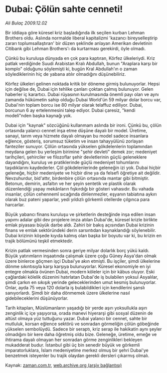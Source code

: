 # Dubai: Çölün sahte cenneti!

*Ali Bulaç 2009.12.02*

<tr><td class="metin" colspan="2" style="padding-top: 20px; padding-left: 5px; ">Bir iddiaya göre küresel kriz başladığında ilk seçilen kurban Lehman Brothers oldu. Aslında normalde liberal kapitalizmi 'kazancı bireyselleştirip zararı toplumsallaştıran' bir düzen şeklinde anlayan Amerikan devletinin Citibank gibi Lehman Brothers'ı da kurtarması gerekirdi, öyle olmadı.</td></tr><tr><td class="metin" colspan="2" style="padding-top: 20px; padding-left: 5px; "><p>Çünkü bu kuruluşa dünyada en çok para kaptıran, Körfez ülkeleriydi. Kriz patlak verdiğinde Suudi Arabistan Kralı Abdullah, bunun "Araplara karşı bir komplo" olduğunu söylemişti ki, bugün Kral Abdullah'ın o zaman söylediklerinin hiç de yabana atılır olmadığını düşünebiliriz.
<p>Körfez ülkeleri gelinen noktada kritik bir döneme girmiş bulunuyorlar. Hepsi için değilse de, Dubai için tehlike çanları çoktan çalmış bulunuyor. Gelen haberler iç karartıcı. Dubai rüyasının kurulmasında önemli payı olan ve aynı zamanda hükümetin sahip olduğu Dubai World'ün 59 milyar dolar borcu var, Dubai'nin toplam borcu ise 80 milyar olarak telaffuz ediliyor. Dubai, borcunun 6 ay ertelenmesini talep ediyor. Dubai çaresiz, "kendi modeli"nden başka kaynağı yok. 
<p>Dubai için "kaynak" sözcüğünü kullanmam aslında bir ironi. Çünkü bu, çölün ortasında yalancı cennet inşa etme düşüne dayalı bir model. Üretime, sanayi, tarım veya hizmete dayalı olmayan bu model sadece insanlara eğlence, gösteriş, sorumsuz tüketim ve insan tahayyülünü zorlayan fanteziler sunuyor. Çölün ortasında yükselen gökdelenlerin toplamından meydana gelen bu yerleşim birimine "şehir devleti" demek zor; medeniyet tarihçileri, şehirciler ve filozoflar şehir devletlerinin güçlü geleneklere dayandığını, kuruluş ve pratiklerinde güçlü medeniyet tohumlarını taşıdıklarını kaydederler. Çöl gökdelenlerinde geleneğin izi yok. Dubai hiçbir geleneğe, hiçbir medeniyete ve hiçbir dine ya da felsefi öğretiye ait değildir. Nevzuhurdur, bid'attır, birdenbire çölün ortasında mantar gibi bitmiştir. Betonun, demirin, asfaltın ve her şeyin sentetik ve plastik olarak düzenlendiği yapay mekânların fışkırdığı bir gösteri vahasıdır. Bu vahada insanlar, çölün cehennemî sıcağında dinlenmezler, eşyanın tabiatına aykırı olarak buz pateni yaparlar, yedi yıldızlı görkemli otellerde çılgınca para harcarlar.
<p>Büyük yabancı finans kuruluşu ve şirketlerin desteğinde inşa edilen insan yapımı adalar gibi dev projelere imza atılan Dubai'de, küresel krizle birlikte emlak piyasası büyük darbe aldı. Zahiri bir bakış açısından Dubai krizinin finans ve emlak sektöründeki derin sarsıntıdan kaynaklandığı söylenebilir. Dubai krizinin köşede kıyıda kalmış olan başka bir boyutu var ki, bu krizin en trajik bölümünü teşkil etmektedir.
<p>Krizin patlak vermesinden sonra geriye milyar dolarlık borç yükü kaldı. Büyük yatırımların inşaatında çalışmak üzere çoğu Güney Asya'dan olmak üzere binlerce göçmen işçi Dubai'ye akın etmişti. Bu işçiler, şimdi ülkelerine dönme sıkıntısıyla karşı karşıya bulunuyorlar. Küresel ekonomiyle en iyi entegre olmakla övünen Dubai, modern köleler için bir kâbus oluyor. Eski çağlardaki kölelik düzenini hatırlatan Dubai'de iş bulabilen yoksul Asyalılar, şimdi çarkın en sıkışık yerinde geleceklerinden umut kesmiş bulunuyorlar. Onlar, ayda 75 veya 120 dolarla iş bulabildikleri için kendilerini şanslı sanıyorlardı. Şimdi bir daha dönmemek üzere ülkelerine nasıl gidebileceklerini düşünüyorlar.
<p>Tarih kitapları, Müslümanların yaşadığı bir yerde aşırı yoksullukla aşırı zenginlik iç içe yaşıyorsa, orada manevi hiyerarşi gibi sosyal düzenin de altüst olmaya yüz tuttuğunu yazar. Dubai yalancı bir cennet, sahte bir mutluluk, korsan eğlence sektörü ve sonradan görmeliğin çölün göbeğinde yükselen sembolüydü. Sadece bir seraptı, kriz serap ile hakikatin aynı şeyler olmadığını bir kere daha öğretmiş oldu bize. Geleneğe, üretime, emeğe ve ihtirama dayalı olmayan her sonradan görme zenginlikleri bekleyen mukadderat budur. İstanbul gibi üç bin senedir büyük ve görkemli imparatorluklara, İslam medeniyetine merkez olmuş bir şehri Dubai'ye benzetmek isteyenler bu trajik olaydan gerekli dersleri çıkarmış olmalı.<br/></p></p></p></p></p></p></td></tr>

Kaynak: [zaman.com.tr](http://zaman.com.tr/yazar.do?yazino=922182), [web.archive.org (arşiv bağlantısı)](http://web.archive.org/web/20100110112258/http://www.zaman.com.tr:80/yazar.do?yazino=922182)
